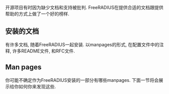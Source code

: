 开源项目有时因为缺少文档和支持被批判. FreeRADIUS在提供合适的文档跟提供帮助的方式上做了一个好的榜样.

## 安装的文档
有许多文档, 随着FreeRADIUS一起安装. 以manpages的形式, 在配置文件中的注释, 许多README文件, 和RFC文件.

## Man pages
你可能不确定作为FreeRADIUS安装的一部分有哪些manpages. 下面一节将会展示给你如何你来发现这些.